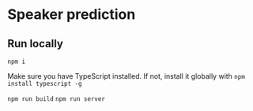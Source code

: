 # Speaker prediction

## Run locally

`npm i`

Make sure you have TypeScript installed. If not, install it globally with
`npm install typescript -g`

`npm run build`
`npm run server`